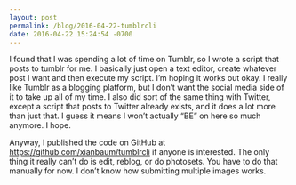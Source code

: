 ```yaml
---
layout: post
permalink: /blog/2016-04-22-tumblrcli
date: 2016-04-22 15:24:54 -0700
---
```


I found that I was spending a lot of time on Tumblr, so I wrote a script that posts to tumblr for me. I basically just open a text editor, create whatever post I want and then execute my script. I’m hoping it works out okay. I really like Tumblr as a blogging platform, but I don’t want the social media side of it to take up all of my time. I also did sort of the same thing with Twitter, except a script that posts to Twitter already exists, and it does a lot more than just that. I guess it means I won’t actually “BE” on here so much anymore. I hope.

Anyway, I published the code on GitHub at <https://github.com/xianbaum/tumblrcli> if anyone is interested. The only thing it really can’t do is edit, reblog, or do photosets. You have to do that manually for now. I don’t know how submitting multiple images works.

